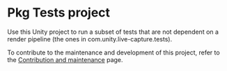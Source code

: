 # Pkg Tests project

Use this Unity project to run a subset of tests that are not dependent on a render pipeline (the ones in com.unity.live-capture.tests).

To contribute to the maintenance and development of this project, refer to the [Contribution and maintenance](../../CONTRIBUTING.md) page.
